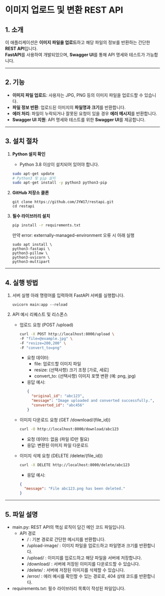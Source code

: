 # **이미지 업로드 및 변환 REST API**

## **1. 소개**
이 애플리케이션은 **이미지 파일을 업로드**하고 해당 파일의 정보를 반환하는 간단한 **REST API**입니다.  
**FastAPI**를 사용하여 개발되었으며, **Swagger UI**를 통해 API 명세와 테스트가 가능합니다.

---

## **2. 기능**
- **이미지 파일 업로드**: 사용자는 JPG, PNG 등의 이미지 파일을 업로드할 수 있습니다.
- **파일 정보 반환**: 업로드된 이미지의 **파일명과 크기**를 반환합니다.
- **에러 처리**: 파일이 누락되거나 잘못된 요청이 있을 경우 **에러 메시지**를 반환합니다.
- **Swagger UI 지원**: API 명세와 테스트를 위한 **Swagger UI**를 제공합니다.

---

## **3. 설치 절차**
1. **Python 설치 확인**  
   - Python 3.8 이상이 설치되어 있어야 합니다.
   ```bash
   sudo apt-get update
   # Python3 및 pip 설치
   sudo apt-get install -y python3 python3-pip
   ```
2. **GitHub 저장소 클론**
   ```
   git clone https://github.com/JYW17/restapi.git
   cd restapi
   ```

4. **필수 라이브러리 설치**
   ```bash
   pip install -r requirements.txt
   ```
   만약 error: externally-managed-environment 오류 시 아래 실행
   ```
   sudo apt install \
   python3-fastapi \
   python3-pillow \
   python3-uvicorn \
   python3-multipart
   ```

---

## **4. 실행 방법**
1. 서버 실행
   아래 명령어를 입력하여 FastAPI 서버를 실행합니다.
   ```
   uvicorn main:app --reload
   ```
2. API 예시 리퀘스트 및 리스폰스

   - 업로드 요청 (POST /upload)
     ```bash
     curl -X POST http://localhost:8000/upload \
     -F "file=@example.jpg" \
     -F "resize=200,200" \
     -F "convert_to=png"
     ```
     - 요청 데이터:
       - file: 업로드할 이미지 파일
       - resize: (선택사항) 크기 조정 [가로, 세로]
       - convert_to: (선택사항) 이미지 포맷 변환 (예: png, jpg)
     - 응답 예시:
       ```json
       {
         "original_id": "abc123",
         "message": "Image uploaded and converted successfully.",
         "converted_id": "abc456"
       }
       ```
   - 이미지 다운로드 요청 (GET /download/{file_id})
     ```bash
     curl -O http://localhost:8000/download/abc123
     ```
     - 요청 데이터: 없음 (파일 ID만 필요)
     - 응답: 변환된 이미지 파일 다운로드

   - 이미지 삭제 요청 (DELETE /delete/{file_id})
     ```bash
     curl -X DELETE http://localhost:8000/delete/abc123
     ```
     - 응답 예시:
     ```json
     {
       "message": "File abc123.png has been deleted."
     }
     ```

---

## **5. 파일 설명**
- main.py: REST API의 핵심 로직이 담긴 메인 코드 파일입니다.
  - API 경로
    - / : 기본 경로로 간단한 메시지를 반환합니다.
    - /upload-image/ : 이미지 파일을 업로드하고 파일명과 크기를 반환합니다.
    - /upload/ : 이미지를 업로드하고 해당 파일을 서버에 저장합니다.
    - /download/ : 서버에 저장된 이미지를 다운로드할 수 있습니다.
    - /delete/ : 서버에 저장된 이미지를 삭제할 수 있습니다.
    - /error/ : 에러 예시를 확인할 수 있는 경로로, 404 상태 코드를 반환합니다.
- requirements.txt: 필수 라이브러리 목록이 작성된 파일입니다.



